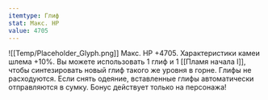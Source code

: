 ```yaml
---
itemtype: Глиф
stat: Макс. HP 
value: 4705
---
```

![[Temp/Placeholder_Glyph.png]]
Макс. HP +4705. Характеристики камеи шлема +10%. Вы можете использовать 1 глиф и 1 [[Пламя начала I]], чтобы синтезировать новый глиф такого же уровня в горне. Глифы не расходуются. Если снять одеяние, вставленные глифы автоматически отправляются в сумку. Бонус действует только на персонажа!

